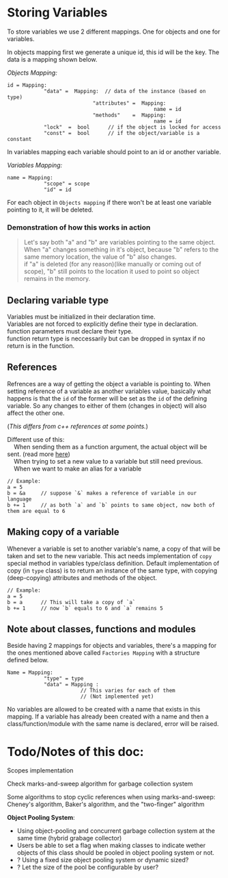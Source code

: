# Storing Variables


To store variables we use 2 different mappings. One for objects and one for variables.


In objects mapping first we generate a unique id, this id will be the key. The data is a mapping shown below.

*Objects Mapping:*

    id = Mapping:
                "data" =  Mapping:  // data of the instance (based on type)
                                "attributes" =  Mapping:
                                                    name = id
                                "methods"    =  Mapping:
                                                    name = id
                "lock"  =  bool      // if the object is locked for access
                "const" =  bool      // if the object/variable is a constant


In variables mapping each variable should point to an id or another variable.

*Variables Mapping:*

    name = Mapping:
                "scope" = scope
                "id" = id


For each object in `Objects mapping` if there won't be at least one variable pointing to it, it will be deleted.


### Demonstration of how this works in action

> Let's say both "a" and "b" are variables pointing to the same object.\
> When "a" changes something in it's object, because "b" refers to the same memory location, the value of "b" also changes.\
> if "a" is deleted (for any reason)(like manually or coming out of scope), "b" still points to the location it used to point so object remains in the memory.



## Declaring variable type

Variables must be initialized in their declaration time.\
Variables are not forced to explicitly define their type in declaration.\
function parameters must declare their type.\
function return type is neccessarily but can be dropped in syntax if no return is in the function.



## References

Refrences are a way of getting the object a variable is pointing to.
When setting reference of a variable as another variables value, basically what happens is that the `id` of the former will be set as the `id` of the defining variable. So any changes to either of them (changes in object) will also affect the other one.

(*This differs from c++ references at some points.*)

Different use of this:\
    &nbsp; &nbsp; When sending them as a function argument, the actual object will be sent. (read more [here](/docs/principals/Functions.md/#parameters))\
    &nbsp; &nbsp; When trying to set a new value to a variable but still need previous.\
    &nbsp; &nbsp; When we want to make an alias for a variable

    // Example:
    a = 5
    b = &a     // suppose `&` makes a reference of variable in our language
    b += 1     // as both `a` and `b` points to same object, now both of them are equal to 6



## Making copy of a variable

Whenever a variable is set to another variable's name, a copy of that will be taken and set to the new variable.
This act needs implementation of `copy` special method in variables type/class definition.
Default implementation of copy (in `type` class) is to return an instance of the same type, with copying (deep-copying) attributes and methods of the object.

    // Example:
    a = 5
    b = a      // This will take a copy of `a`
    b += 1     // now `b` equals to 6 and `a` remains 5



## Note about classes, functions and modules

Beside having 2 mappings for objects and variables, there's a mapping for the ones mentioned above called `Factories Mapping` with a structure defined below.

    Name = Mapping:
                "type" = type
                "data" = Mapping :
                            // This varies for each of them
                            // (Not implemented yet)

No variables are allowed to be created with a name that exists in this mapping. If a variable has already been created with a name and then a class/function/module with the same name is declared, error will be raised.




# Todo/Notes of this doc:

Scopes implementation

Check marks-and-sweep algorithm for garbage collection system

Some algorithms to stop cyclic references when using marks-and-sweep: Cheney's algorithm, Baker's algorithm, and the "two-finger" algorithm

**Object Pooling System**:

- Using object-pooling and concurrent garbage collection system at the same time (hybrid grabage collector)
- Users be able to set a flag when making classes to indicate wether objects of this class should be pooled in object pooling system or not.
- ? Using a fixed size object pooling system or dynamic sized?
- ? Let the size of the pool be configurable by user?
